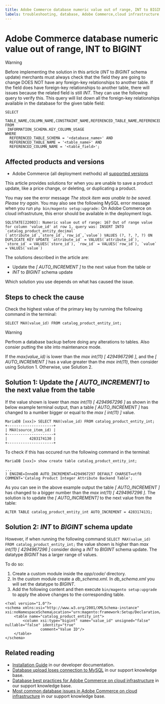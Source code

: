 ```yaml
---
title: Adobe Commerce database numeric value out of range, INT to BIGINT
labels: troubleshooting, database, Adobe Commerce,cloud infrastructure, primary keys,int,bigint,numeric value out of range,tables,2.4.0,2.4.0-p1,2.4.1,2.4.1-p1,2.4.2,2.4.2-p1,2.4.2-p2,2.4.3,2.4.3-p1,2.4.3-p2,2.4.3-p3,2.4.4,2.4.4-p1,2.4.4-p2,2.4.5,2.4.5-p1
---
```


# Adobe Commerce database numeric value out of range, INT to BIGINT

>[!WARNING]
>
>Before implementing the solution in this article (*INT* to *BIGINT* schema update) merchants must always check that the field they are going to change DOES NOT have any foreign-key relationships to another table. If the field does have foreign-key relationships to another table, there will issues because the related field is still *INT*. They can use the following query to verify this. This query will list down all the foreign-key relationships available in the database for the given table field: 
>```mysql
>SELECT 
>   TABLE_NAME,COLUMN_NAME,CONSTRAINT_NAME,REFERENCED_TABLE_NAME,REFERENCED_COLUMN_NAME
>FROM
>  INFORMATION_SCHEMA.KEY_COLUMN_USAGE
>WHERE
>   REFERENCED_TABLE_SCHEMA = '<database_name>' AND
>   REFERENCED_TABLE_NAME = '<table_name>' AND
>   REFERENCED_COLUMN_NAME = '<table_field>';
>```

## Affected products and versions

* Adobe Commerce (all deployment methods) all [supported versions](https://www.adobe.com/content/dam/cc/en/legal/terms/enterprise/pdfs/Adobe-Commerce-Software-Lifecycle-Policy.pdf)

This article provides solutions for when you are unable to save a product update, like a price change, or deleting, or duplicating a product. 

You may see the error message *The stock item was unable to be saved. Please try again.* You may also see the following MySQL error message when you run ```php bin/magento setup:upgrade:``` On Adobe Commerce on cloud infrastruture, this error should be available in the deployment logs.

```mysql
SQLSTATE[22003]: Numeric value out of range: 167 Out of range value for column 'value_id' at row 1, query was: INSERT INTO `catalog_product_entity_decimal` (`attribute_id`,`store_id`,`row_id`,`value`) VALUES (?, ?, ?, ?) ON DUPLICATE KEY UPDATE `attribute_id` = VALUES(`attribute_id`), `store_id` = VALUES(`store_id`), `row_id` = VALUES(`row_id`), `value` = VALUES(`value`)
```

The solutions described in the article are:
* Update the *[ AUTO_INCREMENT ]* to the next value from the table or
* *INT* to *BIGINT* schema update

Which solution you use depends on what has caused the issue.

## Steps to check the cause


Check the highest value of the primary key by running the following command in the terminal:

``SELECT MAX(value_id) FROM catalog_product_entity_int;``

>[!WARNING]
>
>Perfrom a database backup before doing any alterations to tables. Also consier putting the site into maintenance mode.

If the *max(value_id)* is lower than the *max int(11) [ 4294967296 ]*, and the *[ AUTO_INCREMENT ]* has a value greater than the *max int(11)*, then consider using Solution 1. Otherwise, use Solution 2.

## Solution 1: Update the *[ AUTO_INCREMENT]* to the next value from the table

If the value shown is lower than *max int(11) [ 4294967296 ]* as shown in the below example terminal output, than a table *[ AUTO_INCREMENT ]* has changed to a number bigger or equal to the *max [ int(11) ]* value. 

```mariadb
MariaDB [xxx]> SELECT MAX(value_id) FROM catalog_product_entity_int;
+---------------------+
| MAX(source_item_id) |
+---------------------+
|          4283174130 |
+---------------------+
```

To check if this has occured run the following command in the terminal:

```
MariaDB [xxx]> show create table catalog_product_entity_int;

...
) ENGINE=InnoDB AUTO_INCREMENT=4294967297 DEFAULT CHARSET=utf8 COMMENT='Catalog Product Integer Attribute Backend Table';
```

As you can see in the above example output the table *[ AUTO_INCREMENT ]* has changed to a bigger number than the *max int(11) [ 4294967296 ]*. The solution is to update the *[ AUTO_INCREMENT]* to the next value from the table:

```
ALTER TABLE catalog_product_entity_int AUTO_INCREMENT = 4283174131;
```

## Solution 2:  *INT* to *BIGINT* schema update

However, if when running the following command ``SELECT MAX(value_id) FROM catalog_product_entity_int;`` the value shown is higher than *max int(11) [ 4294967296 ]*  consider doing a *INT* to *BIGINT* schema update. The datatype *BIGINT* has a larger range of values.

To do so:

1. Create a custom module inside the *app/code/* directory.
1. In the custom module create a *db_schema.xml*. In *db_schema.xml* you will set the datatype to *BIGINT*. 
1. Add the following content and then execute ``bin/magento setup:upgrade`` to apply the above changes to the corresponding table.

```
<?xml version="1.0"?>
<schema xmlns:xsi="http://www.w3.org/2001/XMLSchema-instance" xsi:noNamespaceSchemaLocation="urn:magento:framework:Setup/Declaration/Schema/etc/schema.xsd">
    <table name="catalog_product_entity_int">
        <column xsi:type="bigint" name="value_id" unsigned="false" nullable="false" identity="true"
                comment="Value ID"/>
    </table>
</schema>
```


## Related reading

* [Installation Guide](https://devdocs.magento.com/guides/v2.4/install-gde/prereq/mysql.html?itm_source=devdocs&amp;itm_medium=search_page&amp;itm_campaign=federated_search&amp;itm_term=max%20allowed%2016%20MB) in our developer documentation.
* [Database upload loses connection to MySQL](https://experienceleague.adobe.com/docs/commerce-knowledge-base/kb/troubleshooting/database/database-upload-loses-connection-to-mysql.html?lang=en) in our support knowledge base. 
* [Database best practices for Adobe Commerce on cloud infrastructure](https://experienceleague.adobe.com/docs/commerce-knowledge-base/kb/best-practices/database/database-best-practices-for-magento-commerce-cloud.html?lang=en) in our support knowledge base.
* [Most common database issues in Adobe Commerce on cloud infrastructure](https://experienceleague.adobe.com/docs/commerce-knowledge-base/kb/best-practices/database/most-common-database-issues-in-magento-commerce-cloud.html?lang=en) in our support knowledge base.

